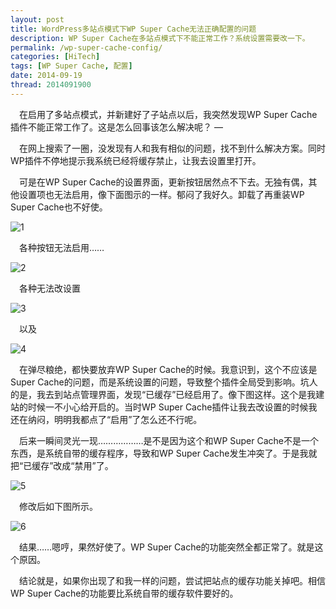 ```yaml
---
layout: post
title: WordPress多站点模式下WP Super Cache无法正确配置的问题
description: WP Super Cache在多站点模式下不能正常工作？系统设置需要改一下。
permalink: /wp-super-cache-config/
categories: [HiTech]
tags: [WP Super Cache, 配置]
date: 2014-09-19
thread: 2014091900
--- 
```


　在启用了多站点模式，并新建好了子站点以后，我突然发现WP Super Cache插件不能正常工作了。这是怎么回事该怎么解决呢？
—

　在网上搜索了一圈，没发现有人和我有相似的问题，找不到什么解决方案。同时WP插件不停地提示我系统已经将缓存禁止，让我去设置里打开。


　可是在WP Super Cache的设置界面，更新按钮居然点不下去。无独有偶，其他设置项也无法启用，像下面图示的一样。郁闷了我好久。卸载了再重装WP Super Cache也不好使。

![1](http://lanternd.qiniudn.com/Pic4Post/wp-super-cache-config/wpsupercache-1.jpg)

　各种按钮无法启用……

![2](http://lanternd.qiniudn.com/Pic4Post/wp-super-cache-config/wpsupercache-2.jpg)

　各种无法改设置

![3](http://lanternd.qiniudn.com/Pic4Post/wp-super-cache-config/wpsupercache-3.jpg)

 　以及

![4](http://lanternd.qiniudn.com/Pic4Post/wp-super-cache-config/wpsupercache-4.jpg)


　在弹尽粮绝，都快要放弃WP Super Cache的时候。我意识到，这个不应该是Super Cache的问题，而是系统设置的问题，导致整个插件全局受到影响。坑人的是，我去到站点管理界面，发现“已缓存”已经启用了。像下图这样。这个是我建站的时候一不小心给开启的。当时WP Super Cache插件让我去改设置的时候我还在纳闷，明明我都点了“启用”了怎么还不行呢。

　后来一瞬间灵光一现………………是不是因为这个和WP Super Cache不是一个东西，是系统自带的缓存程序，导致和WP Super Cache发生冲突了。于是我就把“已缓存”改成“禁用”了。

![5](http://lanternd.qiniudn.com/Pic4Post/wp-super-cache-config/wpsupercache-5.jpg)


　修改后如下图所示。

![6](http://lanternd.qiniudn.com/Pic4Post/wp-super-cache-config/wpsupercache-6.jpg)

　结果……嗯哼，果然好使了。WP Super Cache的功能突然全都正常了。就是这个原因。

　结论就是，如果你出现了和我一样的问题，尝试把站点的缓存功能关掉吧。相信WP Super Cache的功能要比系统自带的缓存软件要好的。